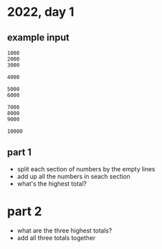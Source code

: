 # 2022, day 1
## example input
```
1000
2000
3000

4000

5000
6000

7000
8000
9000

10000
```

## part 1
- split each section of numbers by the empty lines
- add up all the numbers in seach section
- what's the highest total?

# part 2
- what are the three highest totals?
- add all three totals together
